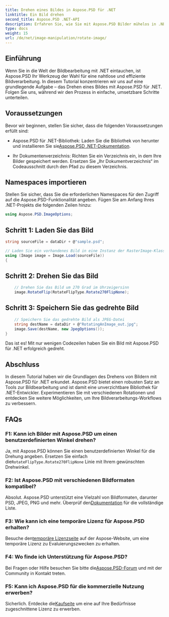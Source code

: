 ```yaml
---
title: Drehen eines Bildes in Aspose.PSD für .NET
linktitle: Ein Bild drehen
second_title: Aspose.PSD .NET-API
description: Erfahren Sie, wie Sie mit Aspose.PSD Bilder mühelos in .NET drehen. Folgen Sie unserer Schritt-für-Schritt-Anleitung.
type: docs
weight: 15
url: /de/net/image-manipulation/rotate-image/
---
```

## Einführung

Wenn Sie in die Welt der Bildbearbeitung mit .NET eintauchen, ist Aspose.PSD Ihr Werkzeug der Wahl für eine nahtlose und effiziente Bildverarbeitung. In diesem Tutorial konzentrieren wir uns auf eine grundlegende Aufgabe – das Drehen eines Bildes mit Aspose.PSD für .NET. Folgen Sie uns, während wir den Prozess in einfache, umsetzbare Schritte unterteilen.

## Voraussetzungen

Bevor wir beginnen, stellen Sie sicher, dass die folgenden Voraussetzungen erfüllt sind:

-  Aspose.PSD für .NET-Bibliothek: Laden Sie die Bibliothek von herunter und installieren Sie sie[Aspose.PSD .NET-Dokumentation](https://reference.aspose.com/psd/net/).

- Ihr Dokumentenverzeichnis: Richten Sie ein Verzeichnis ein, in dem Ihre Bilder gespeichert werden. Ersetzen Sie „Ihr Dokumentverzeichnis“ im Codeausschnitt durch den Pfad zu diesem Verzeichnis.

## Namespaces importieren

Stellen Sie sicher, dass Sie die erforderlichen Namespaces für den Zugriff auf die Aspose.PSD-Funktionalität angeben. Fügen Sie am Anfang Ihres .NET-Projekts die folgenden Zeilen hinzu:

```csharp
using Aspose.PSD.ImageOptions;
```

## Schritt 1: Laden Sie das Bild

```csharp
string sourceFile = dataDir + @"sample.psd";

// Laden Sie ein vorhandenes Bild in eine Instanz der RasterImage-Klasse
using (Image image = Image.Load(sourceFile))
{
```

## Schritt 2: Drehen Sie das Bild

```csharp
    // Drehen Sie das Bild um 270 Grad im Uhrzeigersinn
    image.RotateFlip(RotateFlipType.Rotate270FlipNone);
```

## Schritt 3: Speichern Sie das gedrehte Bild

```csharp
    // Speichern Sie das gedrehte Bild als JPEG-Datei
    string destName = dataDir + @"RotatingAnImage_out.jpg";
    image.Save(destName, new JpegOptions());
}
```

Das ist es! Mit nur wenigen Codezeilen haben Sie ein Bild mit Aspose.PSD für .NET erfolgreich gedreht.

## Abschluss

In diesem Tutorial haben wir die Grundlagen des Drehens von Bildern mit Aspose.PSD für .NET erkundet. Aspose.PSD bietet einen robusten Satz an Tools zur Bildbearbeitung und ist damit eine unverzichtbare Bibliothek für .NET-Entwickler. Experimentieren Sie mit verschiedenen Rotationen und entdecken Sie weitere Möglichkeiten, um Ihre Bildverarbeitungs-Workflows zu verbessern.

## FAQs

### F1: Kann ich Bilder mit Aspose.PSD um einen benutzerdefinierten Winkel drehen?

Ja, mit Aspose.PSD können Sie einen benutzerdefinierten Winkel für die Drehung angeben. Ersetzen Sie einfach die`RotateFlipType.Rotate270FlipNone` Linie mit Ihrem gewünschten Drehwinkel.

### F2: Ist Aspose.PSD mit verschiedenen Bildformaten kompatibel?

 Absolut. Aspose.PSD unterstützt eine Vielzahl von Bildformaten, darunter PSD, JPEG, PNG und mehr. Überprüf den[Dokumentation](https://reference.aspose.com/psd/net/) für die vollständige Liste.

### F3: Wie kann ich eine temporäre Lizenz für Aspose.PSD erhalten?

 Besuche den[temporäre Lizenzseite](https://purchase.aspose.com/temporary-license/) auf der Aspose-Website, um eine temporäre Lizenz zu Evaluierungszwecken zu erhalten.

### F4: Wo finde ich Unterstützung für Aspose.PSD?

 Bei Fragen oder Hilfe besuchen Sie bitte die[Aspose.PSD-Forum](https://forum.aspose.com/c/psd/34) und mit der Community in Kontakt treten.

### F5: Kann ich Aspose.PSD für die kommerzielle Nutzung erwerben?

 Sicherlich. Entdecke die[Kaufseite](https://purchase.aspose.com/buy) um eine auf Ihre Bedürfnisse zugeschnittene Lizenz zu erwerben.
